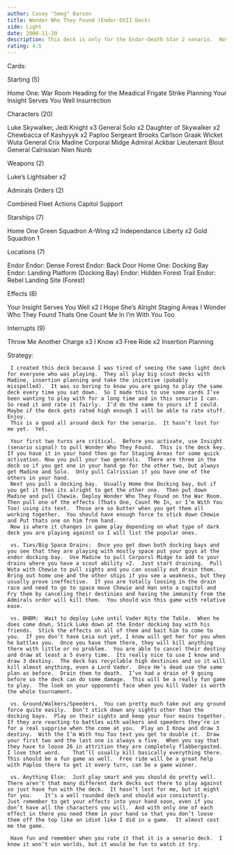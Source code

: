 ```yaml
---
author: Casey "Smeg" Barson
title: Wonder Who They Found (Endor-DSII Deck)
side: Light
date: 2000-11-20
description: This deck is only for the Endor-Death Star 2 senario.  Not for any other tournament. Please rate it fairly.
rating: 4.5
---
```

Cards: 

Starting (5)

Home One: War Room
Heading for the Meadical Frigate
Strike Planning
Your Insight Serves You Well
Insurrection

Characters (20)

Luke Skywalker, Jedi Knight x3
General Solo x2
Daughter of Skywalker x2
Chewbacca of Kashyyyk x2
Paploo
Sergeant Brooks Carlson
Graak
Wicket
Wuta
General Crix Madine
Corporal Midge
Admiral Ackbar
Lieutenant Blout
General Calrissian
Nien Nunb

Weapons (2)

Luke’s Lightsaber x2

Admirals Orders (2)

Combined Fleet Actions
Capitol Support

Starships (7)

Home One
Green Squadron A-Wing x2
Independance
Liberty x2
Gold Squadron 1

Locations (7)

Endor
Endor: Dense Forest
Endor: Back Door
Home One: Docking Bay
Endor: Landing Platform (Docking Bay)
Endor: Hidden Forest Trail
Endor: Rebel Landing Site (Forest)

Effects (8)

Your Insight Serves You Well x2
I Hope She’s Alright
Staging Areas
I Wonder Who They Found
Thats One
Count Me In
I’m With You Too

Interrupts (9)

Throw Me Another Charge x3
I Know x3
Free Ride x2
Insertion Planning 

Strategy: 

     I created this deck because I was tired of seeing the same light deck for everyone who was playing.  They all play big scout decks with Madine, insertion planning and take the inicetive (pobably misspelled).  It was so boring to know you are going to play the same deck every time you sat down.  So I made this to use some cards I’ve been wanting to play with for a long time and in this senario I can.  So read it and rate it fairly.  I’d do the same to yours if I could.	Maybe if the deck gets rated high enough I will be able to rate stuff.	Enjoy.
     This is a good all around deck for the senario.  It hasn’t lost for me yet.  Yet.

     Your first two turns are critical.  Before you activate, use Insight (senario signal) to pull Wonder Who They Found.  This is the deck key.  If you have it in your hand then go for Staging Areas for some quick activation. Now you pull your two generals.  There are three in the deck so if you get one in your hand go for the other two, but always get Madine and Solo.  Only pull Calrissian if you have one of the others in your hand.
     Next you pull a docking bay.  Usually Home One Docking bay, but if you get it then its alright to get the other one.  Then put down Madine and pull Chewie. Deploy Wonder Who They Found on the War Room.	Then pull one of the effects (Thats One, Count Me In, or I’m With You Too) using its text.  Those are so butter when you get them all working together.  You should have enough force to stick down Chewie and Put thats one on him from hand.
     Now is where it changes in game play depending on what type of dark deck you are playing against so I will list the popular ones.

     vs. Ties/Big Space Drains:  Once you get down both docking bays and you see that they are playing with mostly space put your guys at the endor docking bay.  Use Madine to pull Corporsl Midge to add to your drains where you have a scout ability >2.  Just start draining.  Pull Wuta with Chewie to pull sights and you can usually out drain them.  Bring out home one and the other ships if you see a weakness, but they usually prove ineffective.  If you are totally loosing in the drain race and need to go to space move Chewie and Han onto a capitol and Fry them by canceling their destinies and having the immunity from the Admirals order will kill them.  You should win this game with relative ease.

     vs. BHBM:	Wait to deploy Luke until Vader Hits the Table.  When he does come down, Stick Luke down at the Endor docking bay with his friends.  Stick the effects on all of them and bait him to come to you.  If you don’t have Leia out yet, I know will get her for you when he battles you.  Once you have them there, they will kill anything there with little or no problem.  You are able to cancel their destiny and draw at least a 5 every time.  Its really nice to use I know and draw 3 destiny.  The deck has recyclable high destinies and so it will kill almost anything, even a Lord Vader.  Once He’s dead use the same plan as before.  Drain them to death.  I’ve had a drain of 9 going before so the deck can do some damage.  This will be a really fun game to play.  The look on your opponents face when you kill Vader is worth the whole tournament.

     vs. Ground/Walkers/Speeders.  You can pretty much take out any ground force quite easily.	Don’t stick down any sights other than the docking bays.  Play on their sights and keep your four mains together.	If they are reacting to battles with walkers and speeders they’re in for a real supprise when the come at you.  Play an I Know and draw 3 destiny.  With the I’m With You Too text you get to double it.  Draw your first two and the last one is always a five.  When you say that they have to loose 26 in attrition they are completely flabbergasted.  I love that word.	That’ll usually kill basically everything there.  This should be a fun game as well.  Free ride will be a great help with Paploo there to get it every turn, can be a game winner.

     vs. Anything Else:  Just play smart and you should do pretty well.  There aren’t that many different dark decks out there to play against so just have fun with the deck.  It hasn’t lost for me, but it might for you.	It’s a well rounded deck and should win consistently.  Just remember to get your effects into your hand soon, even if you don’t have all the characters you will.  And with only one of each effect in there you need them in your hand so that you don’t loose them off the top like an idiot like I did in a game.  It almost cost me the game.

     Have fun and remember when you rate it that it is a senario deck.	I know it won’t win worlds, but it would be fun to watch it try.
